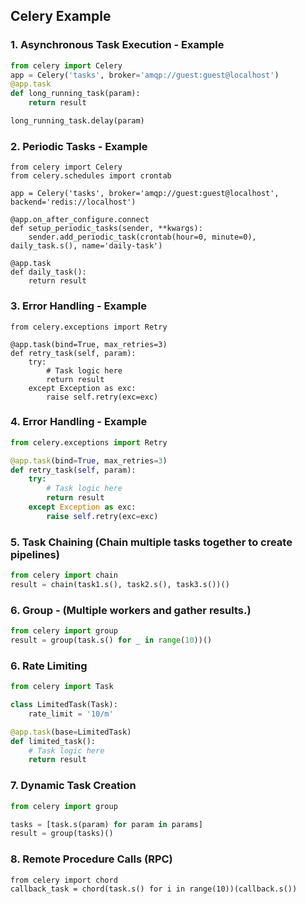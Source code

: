 ## Celery Example
### 1. Asynchronous Task Execution - Example
```py
from celery import Celery
app = Celery('tasks', broker='amqp://guest:guest@localhost')
@app.task
def long_running_task(param):
    return result

long_running_task.delay(param)
```
### 2. Periodic Tasks - Example
```
from celery import Celery
from celery.schedules import crontab

app = Celery('tasks', broker='amqp://guest:guest@localhost', backend='redis://localhost')

@app.on_after_configure.connect
def setup_periodic_tasks(sender, **kwargs):
    sender.add_periodic_task(crontab(hour=0, minute=0), daily_task.s(), name='daily-task')

@app.task
def daily_task():
    return result
```
### 3. Error Handling - Example
```
from celery.exceptions import Retry

@app.task(bind=True, max_retries=3)
def retry_task(self, param):
    try:
        # Task logic here
        return result
    except Exception as exc:
        raise self.retry(exc=exc)
```
### 4. Error Handling - Example
```py
from celery.exceptions import Retry

@app.task(bind=True, max_retries=3)
def retry_task(self, param):
    try:
        # Task logic here
        return result
    except Exception as exc:
        raise self.retry(exc=exc)

```
### 5. Task Chaining (Chain multiple tasks together to create pipelines)
```py
from celery import chain
result = chain(task1.s(), task2.s(), task3.s())()
```
### 6. Group - (Multiple workers and gather results.)
```py
from celery import group
result = group(task.s() for _ in range(10))()
```
### 6. Rate Limiting
```py
from celery import Task

class LimitedTask(Task):
    rate_limit = '10/m'

@app.task(base=LimitedTask)
def limited_task():
    # Task logic here
    return result
```
### 7. Dynamic Task Creation
```py
from celery import group

tasks = [task.s(param) for param in params]
result = group(tasks)()
```
### 8. Remote Procedure Calls (RPC)
```
from celery import chord
callback_task = chord(task.s() for i in range(10))(callback.s())
```
